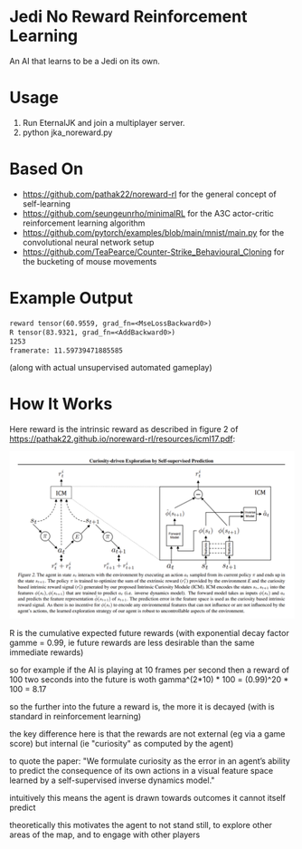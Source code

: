 # Jedi No Reward Reinforcement Learning

An AI that learns to be a Jedi on its own.

# Usage

1. Run EternalJK and join a multiplayer server.
2. python jka_noreward.py

# Based On

- https://github.com/pathak22/noreward-rl for the general concept of self-learning
- https://github.com/seungeunrho/minimalRL for the A3C actor-critic reinforcement learning algorithm
- https://github.com/pytorch/examples/blob/main/mnist/main.py for the convolutional neural network setup
- https://github.com/TeaPearce/Counter-Strike_Behavioural_Cloning for the bucketing of mouse movements

# Example Output

```
reward tensor(60.9559, grad_fn=<MseLossBackward0>)
R tensor(83.9321, grad_fn=<AddBackward0>)
1253
framerate: 11.59739471885585
```
(along with actual unsupervised automated gameplay)

# How It Works

Here reward is the intrinsic reward as described in figure 2 of https://pathak22.github.io/noreward-rl/resources/icml17.pdf:

![intrinsic agency](https://raw.githubusercontent.com/nullonesix/jedi_noreward_rl/main/noreward.png)

R is the cumulative expected future rewards (with exponential decay factor gamme = 0.99, ie future rewards are less desirable than the same immediate rewards)

so for example if the AI is playing at 10 frames per second then a reward of 100 two seconds into the future is woth gamma^(2*10) * 100 = (0.99)^20 * 100 = 8.17

so the further into the future a reward is, the more it is decayed (with is standard in reinforcement learning)

the key difference here is that the rewards are not external (eg via a game score) but internal (ie "curiosity" as computed by the agent)

to quote the paper: "We formulate curiosity as the error in an agent’s ability to predict the consequence of its own actions in a visual feature space learned by a self-supervised inverse dynamics model."

intuitively this means the agent is drawn towards outcomes it cannot itself predict

theoretically this motivates the agent to not stand still, to explore other areas of the map, and to engage with other players 



